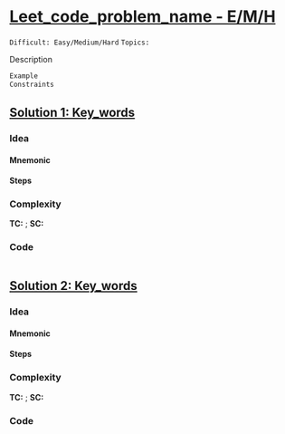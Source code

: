 
# [Leet_code_problem_name - E/M/H]( ____LINK____)

`Difficult: Easy/Medium/Hard`
`Topics:`

Description


 
 ```java
Example
Constraints
```
## [Solution 1: Key_words ]( ____LINK____ )

### Idea
#### Mnemonic
#### Steps
### Complexity
**TC:** ; **SC:**

### Code
```java

```


## [Solution 2: Key_words ]( ____LINK____ )

### Idea
#### Mnemonic
#### Steps

### Complexity
**TC:** ; **SC:**

### Code
```java

```